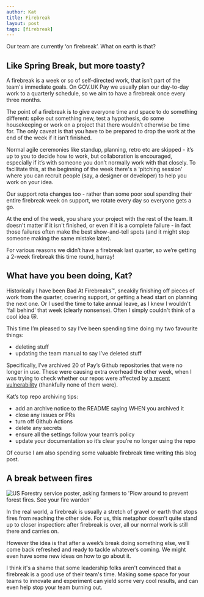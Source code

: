 ```yaml
---
author: Kat
title: Firebreak
layout: post
tags: [firebreak]
---
```


Our team are currently ‘on firebreak’. What on earth is that?

## Like Spring Break, but more toasty?

A firebreak is a week or so of self-directed work, that isn’t part of the team's immediate goals. 
On GOV.UK Pay we usually plan our day-to-day work to a quarterly schedule, so we aim to have a firebreak once every three months.

The point of a firebreak is to give everyone time and space to do something different: spike out something new, test a hypothesis, 
do some housekeeping or work on a project that there wouldn’t otherwise be time for. The only caveat is that you
have to be prepared to drop the work at the end of the week if it isn't finished.

Normal agile ceremonies like standup, planning, retro etc are skipped - it’s up to you to decide how to work, 
but collaboration is encouraged, especially if it’s with someone you don’t normally work with that closely. To facilitate this, at the
beginning of the week there's a 'pitching session' where you can recruit people (say, a designer or developer) to help you work on your idea.

Our support rota changes too - rather than some poor soul spending their entire firebreak week on support, we rotate every day so everyone gets a go. 

At the end of the week, you share your project with the rest of the team. It doesn't matter if it isn't finished, or even if
it is a complete failure - in fact those failures often make the best show-and-tell spots (and it might stop someone making the same mistake later).

For various reasons we didn’t have a firebreak last quarter, so we’re getting a 2-week firebreak this time round, hurray!

## What have you been doing, Kat?

Historically I have been Bad At Firebreaks&trade;, sneakily finishing off pieces of work from the quarter, covering support, or getting a head start on planning the next one.
Or I used the time to take annual leave, as I knew I wouldn't 'fall behind' that week (clearly nonsense). Often I simply couldn't think of a cool idea 😿.

This time I’m pleased to say I’ve been spending time doing my two favourite things:

- deleting stuff
- updating the team manual to say I’ve deleted stuff

Specifically, I’ve archived 20 of Pay’s Github repositories that were no longer in use. 
These were causing extra overhead the other week, when I was trying to check whether our repos were affected 
by [a recent vulnerability](https://arstechnica.com/information-technology/2021/09/travis-ci-flaw-exposed-secrets-for-thousands-of-open-source-projects/) (thankfully none of them were). 

Kat’s top repo archiving tips:
- add an archive notice to the README saying WHEN you archived it
- close any issues or PRs
- turn off Github Actions
- delete any secrets
- ensure all the settings follow your team’s policy
- update your documentation so it’s clear you’re no longer using the repo

Of course I am also spending some valuable firebreak time writing this blog post.

## A break between fires

![US Forestry service poster, asking farmers to 'Plow around to prevent forest fires. See your fire warden'](https://upload.wikimedia.org/wikipedia/commons/thumb/b/bc/PLOW_AROUND_TO_PREVENT_FOREST_FIRES._SEE_YOUR_FIRE_WARDEN_-_NARA_-_515192.jpg/1920px-PLOW_AROUND_TO_PREVENT_FOREST_FIRES._SEE_YOUR_FIRE_WARDEN_-_NARA_-_515192.jpg)

In the real world, a firebreak is usually a stretch of gravel or earth that stops fires from reaching the other side. 
For us, this metaphor doesn’t quite stand up to closer inspection: after firebreak is over, all our normal work is still there and carries on.

However the idea is that after a week’s break doing something else, we’ll come back refreshed and ready to tackle whatever’s coming. We might even
have some new ideas on how to go about it.

I think it's a shame that some leadership folks aren't convinced that a firebreak is a good use of their team's time.
Making some space for your teams to innovate and experiment can yield some very cool results, and can even help stop your team burning out.
